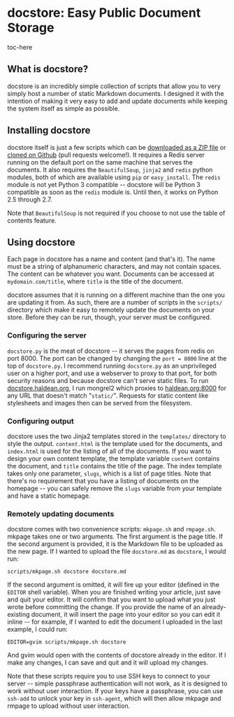 docstore: Easy Public Document Storage
====

toc-here

What is docstore?
---
docstore is an incredibly simple collection of scripts that allow you to very
simply host a number of static Markdown documents. I designed it with the
intention of making it very easy to add and update documents while keeping the
system itself as simple as possible.

Installing docstore
---
docstore itself is just a few scripts which can be [downloaded as a ZIP
file][zipfile] or [cloned on Github][github] (pull requests welcome!). It
requires a Redis server running on the default port on the same machine that
serves the documents. It also requires the `BeautifulSoup`, `jinja2` and `redis`
python modules, both of which are available using `pip` or `easy_install`. The
`redis` module is not yet Python 3 compatible -- docstore will be Python 3
compatible as soon as the `redis` module is. Until then, it works on Python 2.5
through 2.7.

Note that `BeautifulSoup` is not required if you choose to not use the table of
contents feature.

[zipfile]: https://github.com/haldean/docstore/zipball/master
[github]: https://github.com/haldean/docstore/

Using docstore
---
Each page in docstore has a name and content (and that's it). The name must be a
string of alphanumeric characters, and may not contain spaces. The content can
be whatever you want. Documents can be accessed at `mydomain.com/title`, where
`title` is the title of the document.

docstore assumes that it is running on a different machine than the one you are
updating it from. As such, there are a number of scripts in the `scripts/`
directory which make it easy to remotely update the documents on your store.
Before they can be run, though, your server must be configured.

### Configuring the server
`docstore.py` is the meat of docstore -- it serves the pages from redis on port
8000. The port can be changed by changing the `port = 8000` line at the top of
`docstore.py`. I recommend running `docstore.py` as an unprivileged user on a
higher port, and use a webserver to proxy to that port, for both security
reasons and because docstore can't serve static files. To run
[docstore.haldean.org][ds], I run mongrel2 which proxies to
[haldean.org:8000][dsp] for any URL that doesn't match "`static/`". Requests for
static content like stylesheets and images then can be served from the
filesystem.

[ds]: http://docstore.haldean.org
[dsp]: http://haldean.org:8000

### Configuring output
docstore uses the two Jinja2 templates stored in the `templates/` directory to
style the output. `content.html` is the template used for the documents, and
`index.html` is used for the listing of all of the documents. If you want to
design your own content template, the template variable `content` contains the
document, and `title` contains the title of the page. The index template takes
only one parameter, `slugs`, which is a list of page titles. Note that there's
no requirement that you have a listing of documents on the homepage -- you can
safely remove the `slugs` variable from your template and have a static
homepage. 

### Remotely updating documents
docstore comes with two convenience scripts: `mkpage.sh` and `rmpage.sh`.
mkpage takes one or two arguments. The first argument is the page title. If the
second argument is provided, it is the Markdown file to be uploaded as the new
page. If I wanted to upload the file `docstore.md` as `docstore`, I would run:

    scripts/mkpage.sh docstore docstore.md

If the second argument is omitted, it will fire up your editor (defined in the
`EDITOR` shell variable). When you are finished writing your article, just save
and quit your editor. It will confirm that you want to upload what you just
wrote before committing the change. If you provide the name of an
already-existing document, it will insert the page into your editor so you can
edit it inline -- for example, if I wanted to edit the document I uploaded in
the last example, I could run:

    EDITOR=gvim scripts/mkpage.sh docstore

And gvim would open with the contents of docstore already in the editor. If I
make any changes, I can save and quit and it will upload my changes.

Note that these scripts require you to use SSH keys to connect to your server --
simple passphrase authentication will not work, as it is designed to work
without user interaction. If your keys have a passphrase, you can use `ssh-add`
to unlock your key in `ssh-agent`, which will then allow mkpage and rmpage to
upload without user interaction.










